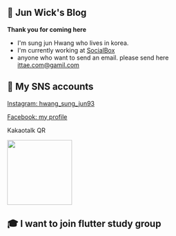 ## 🚀 Jun Wick's Blog

**Thank you for coming here**

- I'm sung jun Hwang who lives in korea.
- I'm currently working at [SocialBox](https://socialbx.com/)
- anyone who want to send an email. please send here <ittae.com@gamil.com>

## 💫 My SNS accounts

[Instagram: hwang_sung_jun93](https://www.instagram.com/hwang_sung_jun93/)

[Facebook: my profile](https://www.facebook.com/profile.php?id=100052327631371)

Kakaotalk QR

<image src="./content/assets/kakaotalk_qr.jpeg" width="150px;" />

## 🎓 I want to join flutter study group
